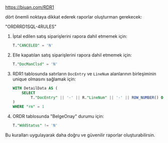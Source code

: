 
https://biuan.com/RDR1


dört önemli noktaya dikkat ederek raporlar oluşturman gerekecek:

"ORDRRD1SQL-4RULES" 

1. İptal edilen satış siparişlerini rapora dahil etmemek için:
   ```sql
   T."CANCELED" = 'N'
   ```

2. Elle kapatılan satış siparişlerini rapora dahil etmemek için:
   ```sql
   T."DocManClsd" = 'N'
   ```

3. RDR1 tablosunda satırların `DocEntry` ve `LineNum` alanlarının birleşiminin unique olmasını sağlamak için:
   ```sql
   WITH DetailData AS (
       SELECT
           T."DocEntry" || '-' || R."LineNum" || '-' || ROW_NUMBER() OVER (PARTITION BY T."DocEntry", R."LineNum" ORDER BY T."DocNum" DESC) AS "UniqDetailNo",
   ) 
   WHERE "rn" = 1
   ```

4. ORDR tablosunda "BelgeOnay" durumu için:
   ```sql
   T."WddStatus" != 'N'
   ```

Bu kuralları uygulayarak daha doğru ve güvenilir raporlar oluşturabilirsin. 